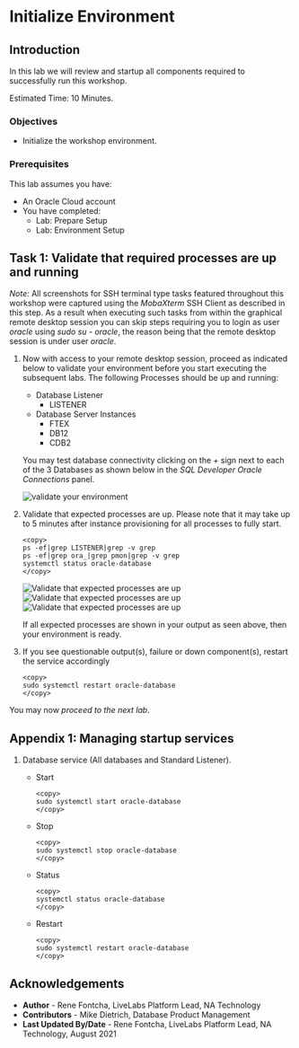 # Initialize Environment

## Introduction

In this lab we will review and startup all components required to successfully run this workshop.

Estimated Time: 10 Minutes.

### Objectives

- Initialize the workshop environment.

### Prerequisites

This lab assumes you have:

- An Oracle Cloud account
- You have completed:
    - Lab: Prepare Setup 
    - Lab: Environment Setup

## Task 1: Validate that required processes are up and running

*Note:* All screenshots for SSH terminal type tasks featured throughout this workshop were captured using the *MobaXterm* SSH Client as described in this step. As a result when executing such tasks from within the graphical remote desktop session you can skip steps requiring you to login as user *oracle* using *sudo su - oracle*, the reason being that the remote desktop session is under user *oracle*.

1. Now with access to your remote desktop session, proceed as indicated below to validate your environment before you start executing the subsequent labs. The following Processes should be up and running:

    - Database Listener
        - LISTENER
    - Database Server Instances
        - FTEX
        - DB12
        - CDB2

    You may test database connectivity clicking on the *+* sign next to each of the 3 Databases as shown below in the *SQL Developer Oracle Connections* panel.

    ![validate your environment](./images/19c_upgrade_landing.png " ")

2. Validate that expected processes are up. Please note that it may take up to 5 minutes after instance provisioning for all processes to fully start.

    ```
    <copy>
    ps -ef|grep LISTENER|grep -v grep
    ps -ef|grep ora_|grep pmon|grep -v grep
    systemctl status oracle-database
    </copy>
    ```

    ![Validate that expected processes are up](./images/check-tns-up.png " ")
    ![Validate that expected processes are up](./images/check-pmon-up.png " ")
    ![Validate that expected processes are up](./images/check-db-service-up.png " ")

    If all expected processes are shown in your output as seen above, then your environment is ready.

3. If you see questionable output(s), failure or down component(s), restart the service accordingly

    ```
    <copy>
    sudo systemctl restart oracle-database
    </copy>
    ```

You may now *proceed to the next lab*.

## Appendix 1: Managing startup services

1. Database service (All databases and Standard Listener).

    - Start

        ```
        <copy>
        sudo systemctl start oracle-database
        </copy>
        ```
    - Stop

        ```
        <copy>
        sudo systemctl stop oracle-database
        </copy>
        ```

    - Status

        ```
        <copy>
        systemctl status oracle-database
        </copy>
        ```

    - Restart

        ```
        <copy>
        sudo systemctl restart oracle-database
        </copy>
        ```

## Acknowledgements

* **Author** - Rene Fontcha, LiveLabs Platform Lead, NA Technology
* **Contributors** - Mike Dietrich, Database Product Management
* **Last Updated By/Date** - Rene Fontcha, LiveLabs Platform Lead, NA Technology, August 2021
